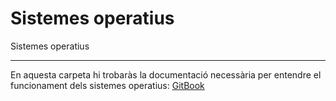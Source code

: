 # Sistemes operatius
Sistemes operatius

---

En aquesta carpeta hi trobaràs la documentació necessària per entendre el funcionament dels sistemes operatius: <a href="https://xbaubes.gitbook.io/sistemes-operatius/" target="_blank">GitBook</a>
